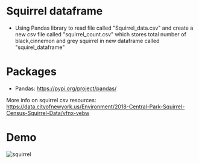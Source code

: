 # Squirrel dataframe
 - Using Pandas library to read file called "Squirrel_data.csv" and create a new csv file called "squirrel_count.csv" which stores total number of black,cinnemon and grey squirrel in new dataframe called "squirel_dataframe"
# Packages
 - Pandas:  https://pypi.org/project/pandas/
 
 More info on squirrel csv resources: https://data.cityofnewyork.us/Environment/2018-Central-Park-Squirrel-Census-Squirrel-Data/vfnx-vebw
 
# Demo 

![squirrel](https://user-images.githubusercontent.com/50704452/100748016-777ddb00-33eb-11eb-89a0-ba37c86788d4.gif)
